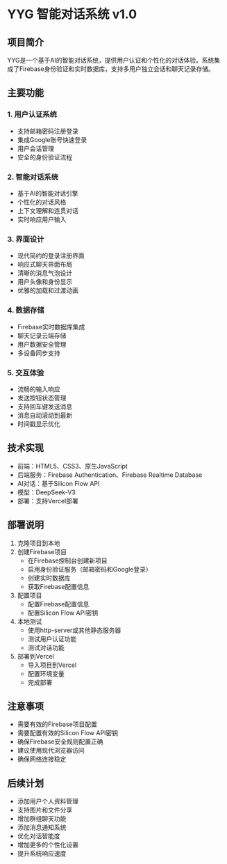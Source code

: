 # YYG 智能对话系统 v1.0

## 项目简介

YYG是一个基于AI的智能对话系统，提供用户认证和个性化的对话体验。系统集成了Firebase身份验证和实时数据库，支持多用户独立会话和聊天记录存储。

## 主要功能

### 1. 用户认证系统
- 支持邮箱密码注册登录
- 集成Google账号快速登录
- 用户会话管理
- 安全的身份验证流程

### 2. 智能对话系统
- 基于AI的智能对话引擎
- 个性化的对话风格
- 上下文理解和连贯对话
- 实时响应用户输入

### 3. 界面设计
- 现代简约的登录注册界面
- 响应式聊天界面布局
- 清晰的消息气泡设计
- 用户头像和身份显示
- 优雅的加载和过渡动画

### 4. 数据存储
- Firebase实时数据库集成
- 聊天记录云端存储
- 用户数据安全管理
- 多设备同步支持

### 5. 交互体验
- 流畅的输入响应
- 发送按钮状态管理
- 支持回车键发送消息
- 消息自动滚动到最新
- 时间戳显示优化

## 技术实现

- 前端：HTML5、CSS3、原生JavaScript
- 后端服务：Firebase Authentication、Firebase Realtime Database
- AI对话：基于Silicon Flow API
- 模型：DeepSeek-V3
- 部署：支持Vercel部署

## 部署说明

1. 克隆项目到本地
2. 创建Firebase项目
   - 在Firebase控制台创建新项目
   - 启用身份验证服务（邮箱密码和Google登录）
   - 创建实时数据库
   - 获取Firebase配置信息
3. 配置项目
   - 配置Firebase配置信息
   - 配置Silicon Flow API密钥
4. 本地测试
   - 使用http-server或其他静态服务器
   - 测试用户认证功能
   - 测试对话功能
5. 部署到Vercel
   - 导入项目到Vercel
   - 配置环境变量
   - 完成部署

## 注意事项

- 需要有效的Firebase项目配置
- 需要配置有效的Silicon Flow API密钥
- 确保Firebase安全规则配置正确
- 建议使用现代浏览器访问
- 确保网络连接稳定

## 后续计划

- 添加用户个人资料管理
- 支持图片和文件分享
- 增加群组聊天功能
- 添加消息通知系统
- 优化对话智能度
- 增加更多的个性化设置
- 提升系统响应速度